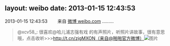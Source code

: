 layout: weibo
date: 2013-01-15 12:43:53
---
2013-01-15 12:43:53  &nbsp;&nbsp;&nbsp;&nbsp;&nbsp;&nbsp; 来自 <a href="http://weibo.com/" rel="nofollow">微博 weibo.com</a>
.........
>  @xcv58_: 很喜欢@哈儿浦志强有戏 的有声照片，听照片讲故事，很有意思哦，点击收听>>>http://t.cn/zjgMXON（来自@啪啪官方微博） ​​​
>  ![图片](https://ww3.sinaimg.cn/large/801f7e9ajw1e0u4a038bjj.jpg)
